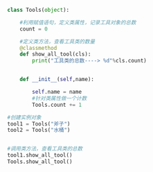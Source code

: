 
<BlogInfo title="15.类方法" author="白日梦想猿" pv=0 read_times=0 pre_cost_time=0分19秒 category="面向对象的特性" tag_list="['面向对象的特性']" create_time="2020.03.09 14:55:14" update_time="2020.03.09 15:00:12" />

```python
class Tools(object):

    #利用赋值语句，定义类属性，记录工具对象的总数
    count = 0

    #定义类方法，查看工具类的数量
    @classmethod
    def show_all_tool(cls):
        print("工具类的总数----> %d"%cls.count)


    def __init__(self,name):

        self.name = name
        #针对类属性做一个计数
        Tools.count += 1

#创建实例对象
tool1 = Tools("斧子")
tool2 = Tools("水桶")


#调用类方法，查看工具类的总数
tool1.show_all_tool()
Tools.show_all_tool()
```
